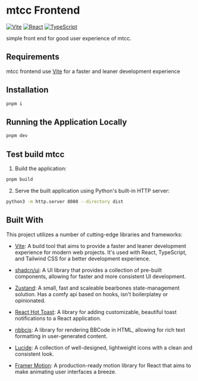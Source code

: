 # mtcc Frontend
[![Vite](https://img.shields.io/badge/Vite-646CFF?style=flat&logo=vite&logoColor=white)](https://vitejs.dev/)
[![React](https://img.shields.io/badge/React-61DAFB?style=flat&logo=react&logoColor=white)](https://reactjs.org/)
[![TypeScript](https://img.shields.io/badge/TypeScript-3178C6?style=flat&logo=typescript&logoColor=white)](https://www.typescriptlang.org/)

simple front end for good user experience of mtcc.

## Requirements
mtcc frontend use [Vite](https://vitejs.dev/) for a faster and leaner development experience

## Installation
```bash
pnpm i
```

## Running the Application Locally
```bash
pnpm dev
```

## Test build mtcc
1. Build the application:
```bash
pnpm build
```
2. Serve the built application using Python's built-in HTTP server:
```bash
python3 -m http.server 8080 --directory dist
```

## Built With

This project utilizes a number of cutting-edge libraries and frameworks:

- [Vite](https://vitejs.dev/): A build tool that aims to provide a faster and leaner development experience for modern web projects. It's used with React, TypeScript, and Tailwind CSS for a better development experience.

- [shadcn/ui](https://ui.shadcn.com/): A UI library that provides a collection of pre-built components, allowing for faster and more consistent UI development.

- [Zustand](https://zustand-demo.pmnd.rs/): A small, fast and scaleable bearbones state-management solution. Has a comfy api based on hooks, isn't boilerplatey or opinionated.

- [React Hot Toast](https://react-hot-toast.com/): A library for adding customizable, beautiful toast notifications to a React application.

- [nbbcjs](https://www.npmjs.com/package/nbbcjs): A library for rendering BBCode in HTML, allowing for rich text formatting in user-generated content.

- [Lucide](https://lucide.dev/): A collection of well-designed, lightweight icons with a clean and consistent look.

- [Framer Motion](https://www.framer.com/motion/): A production-ready motion library for React that aims to make animating user interfaces a breeze.